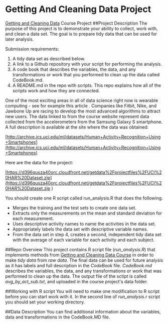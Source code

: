 # Getting And Cleaning Data Project
[Getting and Cleaning Data](https://www.coursera.org/course/getdata) Course Project 
##Project Description
The purpose of this project is to demonstrate your ability to collect, work with, and clean a data set. The goal is to prepare tidy data that can be used for later analysis.

Submission requirements:
<ol>
<li> A tidy data set as described below. </li>
<li> A link to a Github repository with your script for performing the analysis. </li>
<li> A code book that describes the variables, the data, and any transformations or work that you performed to clean up 
the data called CodeBook.md. </li>
<li> A README.md in the repo with scripts. This repo explains how all of the scripts work and how they are connected.</li>
</ol>

One of the most exciting areas in all of data science right now is wearable computing - see for example this article . 
Companies like Fitbit, Nike, and Jawbone Up are racing to develop the most advanced algorithms to attract new users. 
The data linked to from the course website represent data collected from the accelerometers from the 
Samsung Galaxy S smartphone. A full description is available at the site where the data was obtained: 

[http://archive.ics.uci.edu/ml/datasets/Human+Activity+Recognition+Using+Smartphones](http://archive.ics.uci.edu/ml/datasets/Human+Activity+Recognition+Using+Smartphones)

Here are the data for the project: 

[https://d396qusza40orc.cloudfront.net/getdata%2Fprojectfiles%2FUCI%20HAR%20Dataset.zip](https://d396qusza40orc.cloudfront.net/getdata%2Fprojectfiles%2FUCI%20HAR%20Dataset.zip )

You should create one R script called run_analysis.R that does the following. 
<ul>
<li>Merges the training and the test sets to create one data set. </li>
<li>Extracts only the measurements on the mean and standard deviation for each measurement. </li>
<li>Uses descriptive activity names to name the activities in the data set. </li>
<li>Appropriately labels the data set with descriptive variable names. </li>
<li>From the data set in step 4, creates a second, independent tidy data set with the average of each variable for each activity and each subject.</li>
</ul>

##Repo Overview
This project contains R script file (*run_analysis.R*) that implements methods from [Getting and Cleaning Data Course](https://www.coursera.org/course/getdata) 
in order to make *tidy data* from *raw data*. The final data can be used for future analysis as it has labels and full description in the *CodeBook* file.
*CodeBook.md* describes the variables, the data, and any transformations or work that was performed to clean up the data.
The output file of the sctipt is called *avg_by_act_sub.txt*, and uploaded in the course project's data folder.

##Working with R script
You will need to make one modification to R script before you can start work with it. In the second line of *run_analysis.r* script
you should set your working directory.  

##Data Description
You can find additional information about the variables, data and transformations in the CodeBook.MD file.
